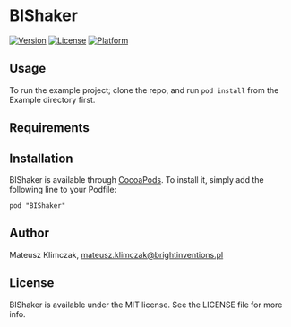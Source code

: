 # BIShaker

[![Version](https://img.shields.io/cocoapods/v/BIShaker.svg?style=flat)](http://cocoadocs.org/docsets/BIShaker)
[![License](https://img.shields.io/cocoapods/l/BIShaker.svg?style=flat)](http://cocoadocs.org/docsets/BIShaker)
[![Platform](https://img.shields.io/cocoapods/p/BIShaker.svg?style=flat)](http://cocoadocs.org/docsets/BIShaker)

## Usage

To run the example project; clone the repo, and run `pod install` from the Example directory first.

## Requirements

## Installation

BIShaker is available through [CocoaPods](http://cocoapods.org). To install
it, simply add the following line to your Podfile:

    pod "BIShaker"

## Author

Mateusz Klimczak, mateusz.klimczak@brightinventions.pl

## License

BIShaker is available under the MIT license. See the LICENSE file for more info.

